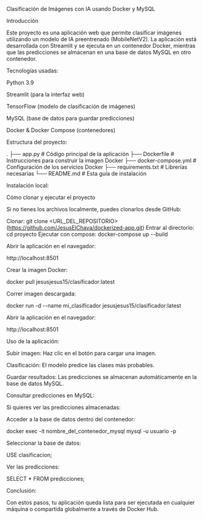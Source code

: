 Clasificación de Imágenes con IA usando Docker y MySQL

Introducción

Este proyecto es una aplicación web que permite clasificar imágenes utilizando un modelo de IA preentrenado (MobileNetV2). La aplicación está desarrollada con Streamlit y se ejecuta en un contenedor Docker, mientras que las predicciones se almacenan en una base de datos MySQL en otro contenedor.

Tecnologías usadas:

Python 3.9

Streamlit (para la interfaz web)

TensorFlow (modelo de clasificación de imágenes)

MySQL (base de datos para guardar predicciones)

Docker & Docker Compose (contenedores)

Estructura del proyecto:

.
├── app.py                   # Código principal de la aplicación
├── Dockerfile               # Instrucciones para construir la imagen Docker
├── docker-compose.yml       # Configuración de los servicios Docker
├── requirements.txt         # Librerías necesarias
└── README.md                # Esta guía de instalación

Instalación local:

Cómo clonar y ejecutar el proyecto

Si no tienes los archivos localmente, puedes clonarlos desde GitHub:

Clonar:
  git clone <URL_DEL_REPOSITORIO> (https://github.com/JesusElChava/dockerized-app.git)
Entrar al directorio:
  cd proyecto
Ejecutar con compose:
  docker-compose up --build

Abrir la aplicación en el navegador:

http://localhost:8501

Crear la imagen Docker:

docker pull jesusjesus15/clasificador:latest

Correr imagen descargada:

docker run -d --name mi_clasificador jesusjesus15/clasificador:latest

Abrir la aplicación en el navegador:

http://localhost:8501

Uso de la aplicación:

Subir imagen: Haz clic en el botón para cargar una imagen.

Clasificación: El modelo predice las clases más probables.

Guardar resultados: Las predicciones se almacenan automáticamente en la base de datos MySQL.

Consultar predicciones en MySQL:

Si quieres ver las predicciones almacenadas:

Acceder a la base de datos dentro del contenedor:

docker exec -it nombre_del_contenedor_mysql mysql -u usuario -p

Seleccionar la base de datos:

USE clasificacion;

Ver las predicciones:

SELECT * FROM predicciones;

Conclusión:

Con estos pasos, tu aplicación queda lista para ser ejecutada en cualquier máquina o compartida globalmente a través de Docker Hub. 


